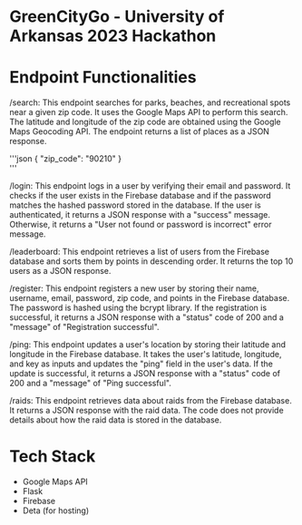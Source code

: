# GreenCityGo - University of Arkansas 2023 Hackathon

# Endpoint Functionalities
/search: This endpoint searches for parks, beaches, and recreational spots near a given zip code. It uses the Google Maps API to perform this search. The latitude and longitude of the zip code are obtained using the Google Maps Geocoding API. The endpoint returns a list of places as a JSON response.

'''json 
{
    "zip_code": "90210"
}   
'''

/login: This endpoint logs in a user by verifying their email and password. It checks if the user exists in the Firebase database and if the password matches the hashed password stored in the database. If the user is authenticated, it returns a JSON response with a "success" message. Otherwise, it returns a "User not found or password is incorrect" error message.

/leaderboard: This endpoint retrieves a list of users from the Firebase database and sorts them by points in descending order. It returns the top 10 users as a JSON response.

/register: This endpoint registers a new user by storing their name, username, email, password, zip code, and points in the Firebase database. The password is hashed using the bcrypt library. If the registration is successful, it returns a JSON response with a "status" code of 200 and a "message" of "Registration successful".

/ping: This endpoint updates a user's location by storing their latitude and longitude in the Firebase database. It takes the user's latitude, longitude, and key as inputs and updates the "ping" field in the user's data. If the update is successful, it returns a JSON response with a "status" code of 200 and a "message" of "Ping successful".

/raids: This endpoint retrieves data about raids from the Firebase database. It returns a JSON response with the raid data. The code does not provide details about how the raid data is stored in the database.

# Tech Stack
- Google Maps API
- Flask
- Firebase
- Deta (for hosting)